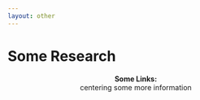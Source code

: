 ```yaml
---
layout: other
---
```


<h1 class = "pageTitle"> Some Research </h1>

<p align="center">
  <b> Some Links:</b><br>
  centering some more information
  <br><br>
</p>
